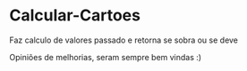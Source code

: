 # Calcular-Cartoes
Faz calculo de valores passado e retorna se sobra ou se deve 


Opiniões de melhorias, seram sempre bem vindas :)
